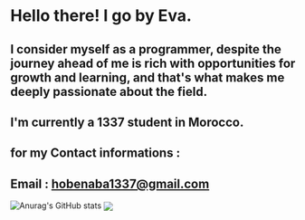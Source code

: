 # Hello there! I go by Eva.
## I consider myself as a programmer, despite the journey ahead of me is rich with opportunities for growth and learning, and that's what makes me deeply passionate about the field.
## I'm currently a 1337 student in Morocco.
## for my Contact informations : 
## Email : hobenaba1337@gmail.com
![Anurag's GitHub stats](https://github-readme-stats.vercel.app/api?username=hobenaba&show_icons=true&theme=radical)
<img src="https://github-readme-stats.vercel.app/api/top-langs/?username=hobenaba&layout=donut&title_color=0891b2&hide_border=false&bg_color=311432&langs_count=6" align="center" /></div> 
<!--
**hobenaba/hobenaba** is a ✨ _special_ ✨ repository because its `README.md` (this file) appears on your GitHub profile.

Here are some ideas to get you started:

- 🔭 I’m currently working on ...
- 🌱 I’m currently learning ...
- 👯 I’m looking to collaborate on ...
- 🤔 I’m looking for help with ...
- 💬 Ask me about ...
- 📫 How to reach me: ...
- 😄 Pronouns: ...
- ⚡ Fun fact: ...
-->
